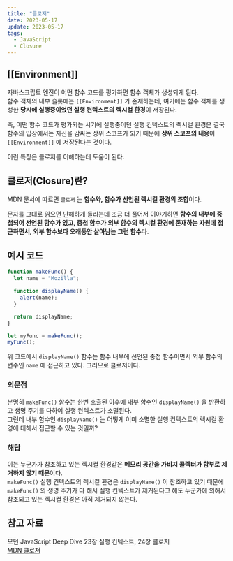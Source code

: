 ```yaml
---
title: "클로저"
date: 2023-05-17
update: 2023-05-17
tags:
  - JavaScript
  - Closure
---
```


## [[Environment]]

자바스크립트 엔진이 어떤 함수 코드를 평가하면 함수 객체가 생성되게 된다.  
함수 객체의 내부 슬롯에는 `[[Environment]]` 가 존재하는데, 여기에는 함수 객체를 생성한 **당시에 실행중이었던 실행 컨텍스트의 렉시컬 환경**이 저장된다.  

즉, 어떤 함수 코드가 평가되는 시기에 실행중이던 실행 컨텍스트의 렉시컬 환경은 결국 함수의 입장에서는 자신을 감싸는 상위 스코프가 되기 때문에 **상위 스코프의 내용**이 `[[Environment]]` 에 저장된다는 것이다.  

이런 특징은 클로저를 이해하는데 도움이 된다.

## 클로저(Closure)란?
MDN 문서에 따르면 `클로저` 는 **함수와, 함수가 선언된 렉시컬 환경의 조합**이다.  

문자를 그대로 읽으면 난해하게 들리는데 조금 더 풀어서 이야기하면 **함수의 내부에 중첩되어 선언된 함수가 있고, 중첩 함수가 외부 함수의 렉시컬 환경에 존재하는 자원에 접근하면서, 외부 함수보다 오래동안 살아남는 그런 함수**다.

## 예시 코드
```js
function makeFunc() {
  let name = "Mozilla";

  function displayName() {
    alert(name);
  }

  return displayName;
}

let myFunc = makeFunc();
myFunc();
```

위 코드에서 `displayName()` 함수는 함수 내부에 선언된 중첩 함수이면서 외부 함수의 변수인 `name` 에 접근하고 있다. 그러므로 클로저이다.

### 의문점
분명히 `makeFunc()` 함수는 한번 호출된 이후에 내부 함수인 `displayName()` 을 반환하고 생명 주기를 다하여 실행 컨텍스트가 소멸된다.  
그런데 내부 함수인 `displayName()` 는 어떻게 이미 소멸한 실행 컨텍스트의 렉시컬 환경에 대해서 접근할 수 있는 것일까?

### 해답
이는 누군가가 참조하고 있는 렉시컬 환경같은 **메모리 공간을 가비지 콜렉터가 함부로 제거하지 않기 때문**이다.  
`makeFunc()` 실행 컨텍스트의 렉시컬 환경은 `displayName()` 이 참조하고 있기 때문에 `makeFunc()` 의 생명 주기가 다 해서 실행 컨텍스트가 제거된다고 해도 누군가에 의해서 참조되고 있는 렉시컬 환경은 아직 제거되지 않는다.


## 참고 자료
모던 JavaScript Deep Dive 23장 실행 컨텍스트, 24장 클로저  
[MDN 클로저](https://developer.mozilla.org/ko/docs/Web/JavaScript/Closures)  
